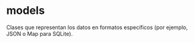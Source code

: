 # models

Clases que representan los datos en formatos específicos (por ejemplo, JSON o Map para SQLite).
